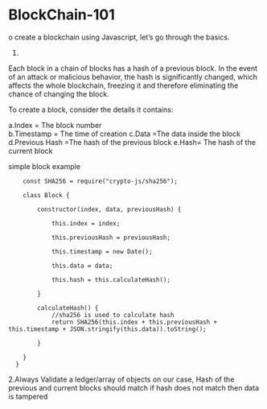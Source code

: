 # BlockChain-101
o create a blockchain using Javascript, let’s go through the basics.

1.
Each block in a chain of blocks has a hash of a previous block. In the event of an attack or malicious behavior, the hash is significantly changed, which affects the whole blockchain, freezing it and therefore eliminating the chance of changing the block.

To create a block, consider the details it contains:

a.Index	= The block number	
b.Timestamp	= The time of creation
c.Data	=The data inside the block
d.Previous Hash	=The hash of the previous block
e.Hash=	The hash of the current block
		
simple block example

        const SHA256 = require("crypto-js/sha256");

        class Block {

            constructor(index, data, previousHash) {

                this.index = index;

                this.previousHash = previousHash;

                this.timestamp = new Date();

                this.data = data;

                this.hash = this.calculateHash();

            }

            calculateHash() {
                //sha256 is used to calculate hash
                return SHA256(this.index + this.previousHash + this.timestamp + JSON.stringify(this.data)).toString();

            }

        }
      }


2.Always Validate a ledger/array of objects on our case, Hash of the previous and current blocks should match if hash does not match then data is tampered


